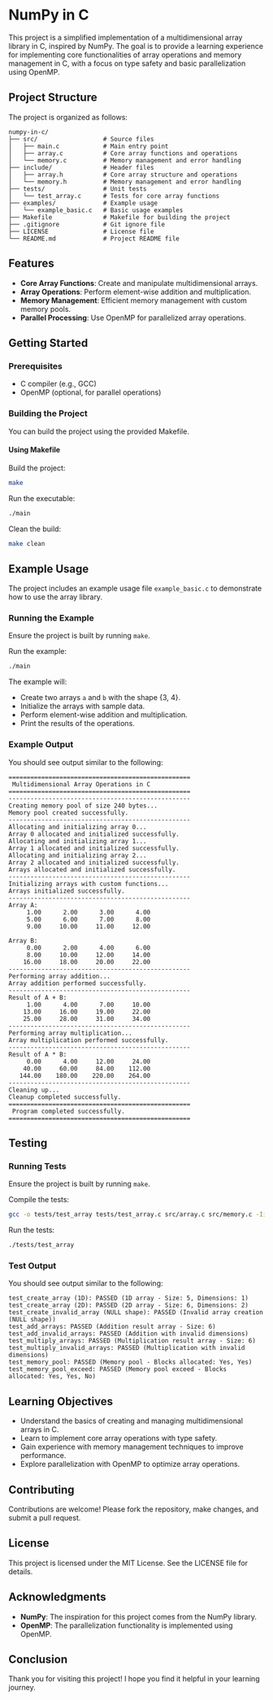 # NumPy in C

This project is a simplified implementation of a multidimensional array library in C, inspired by NumPy. The goal is to provide a learning experience for implementing core functionalities of array operations and memory management in C, with a focus on type safety and basic parallelization using OpenMP.

## Project Structure

The project is organized as follows:

```plaintext
numpy-in-c/
├── src/                  # Source files
│   ├── main.c            # Main entry point
│   ├── array.c           # Core array functions and operations
│   └── memory.c          # Memory management and error handling
├── include/              # Header files
│   ├── array.h           # Core array structure and operations
│   └── memory.h          # Memory management and error handling
├── tests/                # Unit tests
│   └── test_array.c      # Tests for core array functions
├── examples/             # Example usage
│   └── example_basic.c   # Basic usage examples
├── Makefile              # Makefile for building the project
├── .gitignore            # Git ignore file
├── LICENSE               # License file
└── README.md             # Project README file
```

## Features

- **Core Array Functions**: Create and manipulate multidimensional arrays.
- **Array Operations**: Perform element-wise addition and multiplication.
- **Memory Management**: Efficient memory management with custom memory pools.
- **Parallel Processing**: Use OpenMP for parallelized array operations.

## Getting Started

### Prerequisites

- C compiler (e.g., GCC)
- OpenMP (optional, for parallel operations)

### Building the Project

You can build the project using the provided Makefile.

#### Using Makefile

Build the project:

```sh
make
```

Run the executable:

```sh
./main
```

Clean the build:

```sh
make clean
```

## Example Usage

The project includes an example usage file `example_basic.c` to demonstrate how to use the array library.

### Running the Example

Ensure the project is built by running `make`.

Run the example:

```sh
./main
```

The example will:
- Create two arrays `a` and `b` with the shape {3, 4}.
- Initialize the arrays with sample data.
- Perform element-wise addition and multiplication.
- Print the results of the operations.

### Example Output

You should see output similar to the following:

```
==================================================
 Multidimensional Array Operations in C
==================================================
--------------------------------------------------
Creating memory pool of size 240 bytes...
Memory pool created successfully.
--------------------------------------------------
Allocating and initializing array 0...
Array 0 allocated and initialized successfully.
Allocating and initializing array 1...
Array 1 allocated and initialized successfully.
Allocating and initializing array 2...
Array 2 allocated and initialized successfully.
Arrays allocated and initialized successfully.
--------------------------------------------------
Initializing arrays with custom functions...
Arrays initialized successfully.
--------------------------------------------------
Array A:
     1.00      2.00      3.00      4.00 
     5.00      6.00      7.00      8.00 
     9.00     10.00     11.00     12.00 

Array B:
     0.00      2.00      4.00      6.00 
     8.00     10.00     12.00     14.00 
    16.00     18.00     20.00     22.00 
--------------------------------------------------
Performing array addition...
Array addition performed successfully.
--------------------------------------------------
Result of A + B:
     1.00      4.00      7.00     10.00 
    13.00     16.00     19.00     22.00 
    25.00     28.00     31.00     34.00 
--------------------------------------------------
Performing array multiplication...
Array multiplication performed successfully.
--------------------------------------------------
Result of A * B:
     0.00      4.00     12.00     24.00 
    40.00     60.00     84.00    112.00 
   144.00    180.00    220.00    264.00 
--------------------------------------------------
Cleaning up...
Cleanup completed successfully.
==================================================
 Program completed successfully.
==================================================
```

## Testing

### Running Tests

Ensure the project is built by running `make`.

Compile the tests:

```sh
gcc -o tests/test_array tests/test_array.c src/array.c src/memory.c -Iinclude -fopenmp
```

Run the tests:

```sh
./tests/test_array
```

### Test Output

You should see output similar to the following:

```
test_create_array (1D): PASSED (1D array - Size: 5, Dimensions: 1)
test_create_array (2D): PASSED (2D array - Size: 6, Dimensions: 2)
test_create_invalid_array (NULL shape): PASSED (Invalid array creation (NULL shape))
test_add_arrays: PASSED (Addition result array - Size: 6)
test_add_invalid_arrays: PASSED (Addition with invalid dimensions)
test_multiply_arrays: PASSED (Multiplication result array - Size: 6)
test_multiply_invalid_arrays: PASSED (Multiplication with invalid dimensions)
test_memory_pool: PASSED (Memory pool - Blocks allocated: Yes, Yes)
test_memory_pool_exceed: PASSED (Memory pool exceed - Blocks allocated: Yes, Yes, No)
```

## Learning Objectives

- Understand the basics of creating and managing multidimensional arrays in C.
- Learn to implement core array operations with type safety.
- Gain experience with memory management techniques to improve performance.
- Explore parallelization with OpenMP to optimize array operations.

## Contributing

Contributions are welcome! Please fork the repository, make changes, and submit a pull request.

## License

This project is licensed under the MIT License. See the LICENSE file for details.

## Acknowledgments

- **NumPy**: The inspiration for this project comes from the NumPy library.
- **OpenMP**: The parallelization functionality is implemented using OpenMP.

## Conclusion

Thank you for visiting this project! I hope you find it helpful in your learning journey.
```